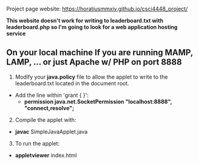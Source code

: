 Project page website:
https://horatiusmmxiv.github.io/csci4448_project/

**This website doesn't work for writing to leaderboard.txt with leaderboard.php 
so I'm going to look for a web application hosting service**

On your local machine 
If you are running MAMP, LAMP, ...  or just Apache w/ PHP on port 8888
----------------------
1. Modify your **java.policy** file to allow the applet to write to the leaderboard.txt located in the document root.
  * Add the line within 'grant { }': 
    * **permission java.net.SocketPermission "localhost:8888", "connect,resolve";**
2. Compile the applet with:
  * **javac** SimpleJavaApplet.java
3. To run the applet:
  * **appletviewer** index.html


